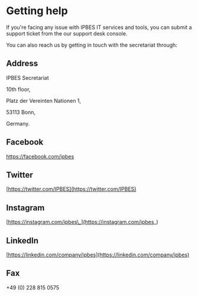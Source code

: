 # Getting help

If you're facing any issue with IPBES IT services and tools, you can submit a support ticket from the our support desk console.

You can also reach us by getting in touch with the secretariat through:


## Address

IPBES Secretariat

10th floor,

Platz der Vereinten Nationen 1,

53113 Bonn,

Germany.

## Facebook

https://facebook.com/ipbes

## Twitter

[https://twitter.com/IPBES](https://twitter.com/IPBES) 

## Instagram

[https://instagram.com/ipbes\_](https://instagram.com/ipbes_)  

## LinkedIn

[https://linkedin.com/company/ipbes](https://linkedin.com/company/ipbes)

## Fax

+49 \(0\) 228 815 0575
